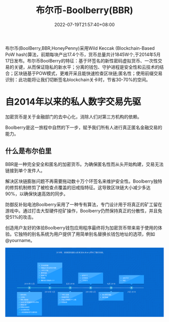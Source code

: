 ﻿---
weight: 
title: "布尔币-Boolberry(BBR)"
description: "布尔币(BoolBerry,BBR,HoneyPenny)采用Wild Keccak (Blockchain-Based PoW hash)算法，前期每块产出17.4个币，货币总量共计1845W个,于2014年5月17日发布"
date: 2022-07-19T21:57:40+08:00
lastmod: 2022-07-19T16:45:40+08:00
draft: false
authors: ["MineW"]
featuredImage: "buerbi-boolberrybbr.webp"
link: "http://boolberry.com/"
tags: ["数字代币","布尔币-Boolberry(BBR)"]
categories: ["navigation"]
navigation: ["数字代币"]
lightgallery: true
toc: true
pinned: false
recommend: false
recommend1: false
---
布尔币(BoolBerry,BBR,HoneyPenny)采用Wild Keccak (Blockchain-Based PoW hash)算法，前期每块产出17.4个币，货币总量共计1845W个,于2014年5月17日发布。布尔币BoolBerry的特征：基于环签名的新性密码虚拟货币、一次性交易的关键，从而保证隐私的新水平；分离的钱包、守护进程是安全性和云技术的结合；区块链基于POW模式，更难开采且能快速检查区块链;匿名性；使用前缀交易识别：此功能将让我们切断签名blockchain关卡时，节省30-70%的空间。

# 自2014年以来的私人数字交易先驱

加密货币是关于金融部门的去中心化，消除人们对第三方机构的依赖。

Boolberry是这一旅程中自然的下一步，赋予我们所有人进行真正匿名金融交易的能力。

## 什么是布尔伯里

BBR是一种完全安全和匿名的加密货币。为确保匿名性而从头开始构建，交易无法链接到单个发件人。

解决区块链膨胀问题不再需要拖动数十万个环签名来维护安全性。Boolberry独特的修剪机制修剪了被检查点覆盖的旧戒指特征。这导致区块链大小减少多达90%，以确保快速高效的同步。

防御反补贴电池Boolberry采用了一种专有算法，专门设计用于将真正的矿工留在游戏中。通过打击大型硬件挖矿操作，Boolberry仍然保持真正的分散性，并且免受51%的攻击。

创造用户友好的体验Boolberry钱包应用程序最终将为加密货币带来易于使用的体验。它独特的别名系统为用户提供了用简单别名替换长钱包地址的选项，例如@yourname。

![image-20220719155256967](57.png)